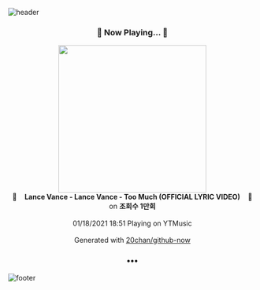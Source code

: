 ![header](https://capsule-render.vercel.app/api?type=wave&height=170&section=header&text=Hi.%20I'm%20SHIFT&fontColor=090707&fontAlignX=45&fontAlignY=65&fontSize=100)

<h3 align="center">🎵 Now Playing... 🎵</h3>
<p align="center">
  <a href="https://music.youtube.com/channel/UCfsBs8ZMX7QIthvSh93vLvw">
    <img width="300" src="https://i.ytimg.com/vi/6DKhi0AFJNQ/sddefault.jpg?sqp=-oaymwEWCJADEOEBIAQqCghqEJQEGHgg6AJIWg&rs">
  </a>
  <br>
  🎵&nbsp&nbsp&nbsp <b>Lance Vance - Lance Vance - Too Much (OFFICIAL LYRIC VIDEO)</b> &nbsp&nbsp&nbsp🎵
  <br>
  on <b>조회수 1만회</b>
  
  <br />
  <br />
  01/18/2021 18:51 Playing on YTMusic
  <br />
  <br />
  Generated with <a href="https://github.com/20chan/github-now">20chan/github-now</a>
</p>

<h3 align="center">•••</h3>

![footer](https://capsule-render.vercel.app/api?type=wave&height=150&section=footer)
